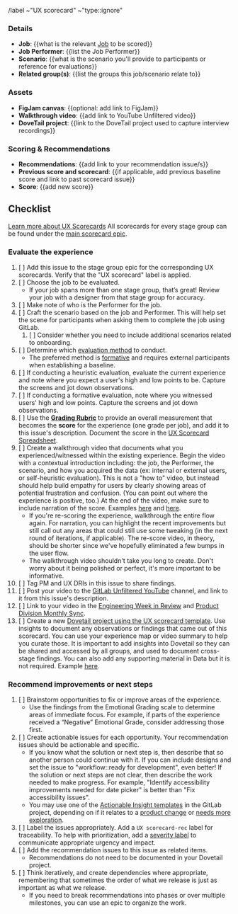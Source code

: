 <!--

Title should be: UX Scorecard - {{Stage Group}} FY{{YY}}-Q{{quarter number}} - {{Title or Description of the Evaluated Workflow / JTBD}}
(e.g. “UX Scorecard - Create:Source Code FY21-Q1 - Obtaining screenshots from testing artifacts)

If this UX Scorecard is related to an OKR, append ~OKR to the /label quick action below to automatically add the 'OKR' label.

-->

/label ~"UX scorecard"  ~"type::ignore"

### Details
- **Job**: {{what is the relevant [Job](https://handbook.gitlab.com/handbook/product/ux/jobs-to-be-done/jtbd_topics__definitions/#job-types) to be scored}}
- **Job Performer**: {{list the Job Performer}}
- **Scenario**: {{what is the scenario you'll provide to participants or reference for evaluations}}
- **Related group(s)**: {{list the groups this job/scenario relate to}}

### Assets
- **FigJam canvas**: {{optional: add link to FigJam}}
- **Walkthrough video**: {{add link to YouTube Unfiltered video}}
- **DoveTail project**: {{link to the DoveTail project used to capture interview recordings}}

### Scoring & Recommendations
- **Recommendations**: {{add link to your recommendation issue/s}}
- **Previous score and scorecard**: {{if applicable, add previous baseline score and link to past scorecard issue}}
- **Score**: {{add new score}}

## Checklist

[Learn more about UX Scorecards](https://about.gitlab.com/handbook/product/ux/ux-scorecards/)
All scorecards for every stage group can be found under the [main scorecard epic](https://gitlab.com/groups/gitlab-org/-/epics/1714).

### Evaluate the experience
1. [ ] Add this issue to the stage group epic for the corresponding UX scorecards. Verify that the "UX scorecard" label is applied.
1. [ ] Choose the job to be evaluated.
    - If your job spans more than one stage group, that’s great! Review your job with a designer from that stage group for accuracy.
1. [ ] Make note of who is the Performer for the job.
1. [ ] Craft the scenario based on the job and Performer. This will help set the scene for participants when asking them to complete the job using GitLab.
    1. [ ] Consider whether you need to include additional scenarios related to onboarding.
1. [ ] Determine which [evaluation method](https://handbook.gitlab.com/handbook/product/ux/ux-scorecards/#scorecard-approach) to conduct. 
    - The preferred method is [formative](https://handbook.gitlab.com/handbook/product/ux/ux-scorecards/#option-b-perform-a-formative-evaluation) and requires external participants when establishing a baseline.
1. [ ] If conducting a heuristic evaluation, evaluate the current experience and note where you expect a user's high and low points to be. Capture the screens and jot down observations.
1. [ ] If conducting a formative evaluation, note where you witnessed users' high and low points. Capture the screens and jot down observations.
1. [ ] Use the [**Grading Rubric**](https://about.gitlab.com/handbook/product/ux/ux-scorecards/#grading-rubric) to provide an overall measurement that becomes the **score** for the experience (one grade per job), and add it to this issue's description. Document the score in the [UX Scorecard Spreadsheet](https://docs.google.com/spreadsheets/d/1iw5oj12QdLHOADV8P6ICE3P1U32eKMstpkIR4sPJRTo/edit?usp=sharing).
1. [ ] Create a walkthrough video that documents what you experienced/witnessed within the existing experience. Begin the video with a contextual introduction including: the job, the Performer, the scenario, and how you acquired the data (ex: internal or external users, or self-heuristic evaluation). This is not a "how to" video, but instead should help build empathy for users by clearly showing areas of potential frustration and confusion. (You can point out where the experience is positive, too.) At the end of the video, make sure to include narration of the score. Examples [here](https://www.youtube.com/watch?v=wCnpEGhS8uk&feature=youtu.be) and [here](https://www.youtube.com/watch?v=MkTOwTxsoL8).
   - If you're re-scoring the experience, walkthrough the entire flow again. For narration, you can highlight the recent improvements but still call out any areas that could still use some tweaking (in the next round of iterations, if applicable). The re-score video, in theory, should be shorter since we've hopefully eliminated a few bumps in the user flow.
   - The walkthrough video shouldn't take you long to create. Don't worry about it being polished or perfect, it's more important to be informative.
1. [ ] Tag PM and UX DRIs in this issue to share findings.
1. [ ] Post your video to the [GitLab Unfiltered YouTube](https://www.youtube.com/channel/UCMtZ0sc1HHNtGGWZFDRTh5A) channel, and link to it from this issue's description.
1. [ ] Link to your video in the [Engineering Week in Review](https://docs.google.com/document/d/1JBdCl3MAOSdlgq3kzzRmtzTsFWsTIQ9iQg0RHhMht6E/edit?usp=sharing) and [Product Division Monthly Sync](https://docs.google.com/document/d/127ynPa3gPtnI0K3hsdTuDk8Or2AOvnzn16lbFY5BHvw/edit?usp=sharing).
1. [ ] Create a new [Dovetail project using the UX scorecard template](https://dovetailapp.com/projects/new). Use insights to document any observations or findings that came out of this scorecard. You can use your experience map or video summary to help you curate those. It is important to add insights into Dovetail so they can be shared and accessed by all groups, and used to document cross-stage findings. You can also add any supporting material in Data but it is not required. Example [here](https://dovetailapp.com/projects/6NgpbSMFEDtQIBLPP71F5F/readme).

### Recommend improvements or next steps
1. [ ] Brainstorm opportunities to fix or improve areas of the experience.
   - Use the findings from the Emotional Grading scale to determine areas of immediate focus. For example, if parts of the experience received a “Negative” Emotional Grade, consider addressing those first. 
1. [ ] Create actionable issues for each opportunity. Your recommendation issues should be actionable and specific. 
    - If you know what the solution or next step is, then describe that so another person could continue with it. If you can include designs and set the issue to "workflow::ready for development", even better! If the solution or next steps are not clear, then describe the work needed to make progress. For example, "Identify accessibility improvements needed for date picker" is better than "Fix accessibility issues".
    - You may use one of the [Actionable Insight templates](https://about.gitlab.com/handbook/product/ux/ux-research/research-insights/#how-to-document-actionable-insights) in the GitLab project, depending on if it relates to a [product change](https://gitlab.com/gitlab-org/gitlab/-/blob/master/.gitlab/issue_templates/Actionable%20Insight%20-%20Product%20change.md) or [needs more exploration](https://gitlab.com/gitlab-org/gitlab/-/blob/master/.gitlab/issue_templates/Actionable%20Insight%20-%20Exploration%20needed.md). 
1. [ ] Label the issues appropriately. Add a `UX scorecard-rec` label for traceability. To help with prioritization, add a [severity label](https://about.gitlab.com/handbook/engineering/quality/issue-triage/#severity) to communicate appropriate urgency and impact. 
1. [ ] Add the recommendation issues to this issue as related items.
   - Recommendations do not need to be documented in your Dovetail project.
1. [ ] Think iteratively, and create dependencies where appropriate, remembering that sometimes the order of what we release is just as important as what we release.
   - If you need to break recommendations into phases or over multiple milestones, you can use an epic to organize the work. 
